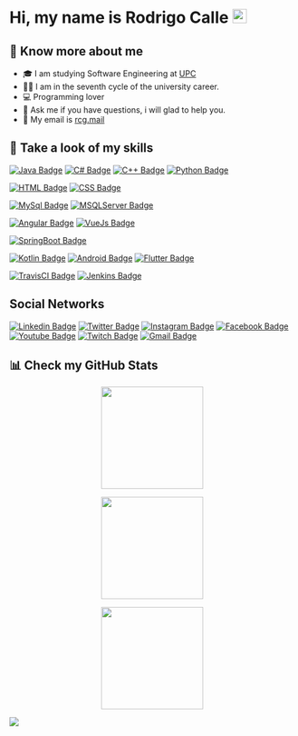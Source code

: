 # Hi, my name is **Rodrigo Calle** <img src="https://media.giphy.com/media/hvRJCLFzcasrR4ia7z/giphy.gif" width="25px">

## 👨 Know more about me
 - 🎓 I am studying Software Engineering at <a href='https://www.upc.edu.pe/'>UPC</a></br>
 - 👨‍🎓 I am in the seventh cycle of the university career.
 - 💻 Programming lover
 - 💬 Ask me if you have questions, i will glad to help you.
 - 📧 My email is [rcg.mail](mailto:rodrigocallegaldos@gmail.com)

## 🎯 Take a look of my skills
  [![Java Badge](https://img.shields.io/badge/Java-ED8B00?style=for-the-badge&logo=java&logoColor=white)]()
  [![C# Badge](https://img.shields.io/badge/C%23-239120?style=for-the-badge&logo=c-sharp&logoColor=white)]()
  [![C++ Badge](https://img.shields.io/badge/C%2B%2B-00599C?style=for-the-badge&logo=c%2B%2B&logoColor=white)]()
  [![Python Badge](https://img.shields.io/badge/Python-FFD43B?style=for-the-badge&logo=python&logoColor=darkgreen)]()
  
  [![HTML Badge](https://img.shields.io/badge/HTML5-E34F26?style=for-the-badge&logo=html5&logoColor=white)]()
  [![CSS Badge](https://img.shields.io/badge/CSS3-1572B6?style=for-the-badge&logo=css3&logoColor=white)]()
  
  [![MySql Badge](https://img.shields.io/badge/MySQL-005C84?style=for-the-badge&logo=mysql&logoColor=white)]()
  [![MSQLServer Badge](https://img.shields.io/badge/Microsoft%20SQL%20Server-CC2927?style=for-the-badge&logo=microsoft%20sql%20server&logoColor=white)]()
  
  [![Angular Badge](https://img.shields.io/badge/Angular-DD0031?style=for-the-badge&logo=angular&logoColor=white)]()
  [![VueJs Badge](https://img.shields.io/badge/Vue.js-35495E?style=for-the-badge&logo=vuedotjs&logoColor=4FC08D)]()
  
  [![SpringBoot Badge](https://img.shields.io/badge/Spring_Boot-F2F4F9?style=for-the-badge&logo=spring-boot)]()
  
  [![Kotlin Badge](https://img.shields.io/badge/Kotlin-0095D5?&style=for-the-badge&logo=kotlin&logoColor=white)]()
  [![Android Badge](https://img.shields.io/badge/Android-3DDC84?style=for-the-badge&logo=android&logoColor=white)]()
  [![Flutter Badge](https://img.shields.io/badge/Flutter-02569B?style=for-the-badge&logo=flutter&logoColor=white)]()
  
  [![TravisCI Badge](https://img.shields.io/badge/travis_CI-3EAAAF?style=for-the-badge&logo=travisci&logoColor=white)]()
  [![Jenkins Badge](https://img.shields.io/badge/Jenkins-D24939?style=for-the-badge&logo=Jenkins&logoColor=white)]()
  
 
##  Social Networks
 [![Linkedin Badge](https://img.shields.io/badge/LinkedIn-0077B5?style=for-the-badge&logo=linkedin&logoColor=white)]()
 [![Twitter Badge](https://img.shields.io/badge/Twitter-1DA1F2?style=for-the-badge&logo=twitter&logoColor=white)]()
 [![Instagram Badge](	https://img.shields.io/badge/Instagram-E4405F?style=for-the-badge&logo=instagram&logoColor=white)]()
 [![Facebook Badge](https://img.shields.io/badge/Facebook-1877F2?style=for-the-badge&logo=facebook&logoColor=white)]()
 [![Youtube Badge](https://img.shields.io/badge/YouTube-FF0000?style=for-the-badge&logo=youtube&logoColor=white)]()
 [![Twitch Badge](https://img.shields.io/badge/Twitch-9146FF?style=for-the-badge&logo=twitch&logoColor=white)]()
 [![Gmail Badge](https://img.shields.io/badge/Gmail-D14836?style=for-the-badge&logo=gmail&logoColor=white)]()

## 📊 Check my GitHub Stats

  <p align="center">
<img height="180em" src="https://github-readme-stats.vercel.app/api?username=RodriCalle&show_icons=true&hide_border=true&&count_private=true&include_all_commits=true" />
    </p>
  <p align="center">
<img height="180em" src="https://github-readme-stats.vercel.app/api/top-langs/?username=RodriCalle&show_icons=true&hide_border=true&layout=compact&langs_count=8"/>
    </p>
  <p align="center">
<img height="180em" src="https://github-readme-streak-stats.herokuapp.com/?user=RodriCalle"/>
    </p>

<img src="https://badges.pufler.dev/visits/RodriCalle/RodriCalle?style=for-the-badge">

